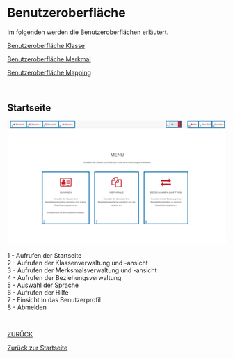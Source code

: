 # Benutzeroberfläche
Im folgenden werden die Benutzeroberflächen erläutert.

[Benutzeroberfläche Klasse](2.3.1_UIKlasse.md)

[Benutzeroberfläche Merkmal](2.3.2_UIMerkmal.md)

[Benutzeroberfläche Mapping](2.3.3_UIMapping.md)

<br>

## Startseite
![Startseite](/Bilder/Startseite.jpg)

1 - Aufrufen der Startseite<br>
2 - Aufrufen der Klassenverwaltung und -ansicht<br>
3 - Aufrufen der Merksmalsverwaltung und -ansicht<br>
4 - Aufrufen der Beziehungsverwaltung<br>
5 - Auswahl der Sprache<br>
6 - Aufrufen der Hilfe<br>
7 - Einsicht in das Benutzerprofil<br>
8 - Abmelden<br>

<br>


[ZURÜCK](2.0_Anwendungshinweise.md)

[Zurück zur Startseite](https://bimeta-steuerkreis.github.io/Anwenderhilfe/)
